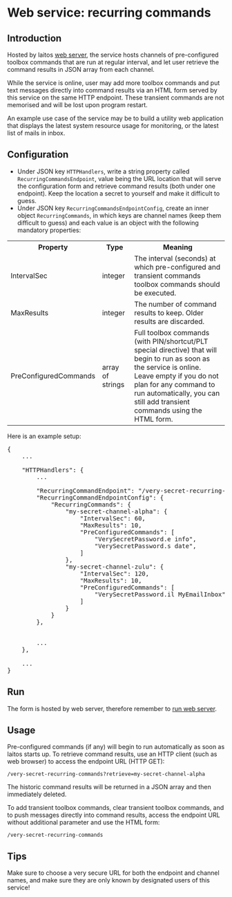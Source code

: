 # Web service: recurring commands

## Introduction
Hosted by laitos [web server](https://github.com/HouzuoGuo/laitos/wiki/Daemon:-web-server), the service hosts channels
of pre-configured toolbox commands that are run at regular interval, and let user retrieve the command results in JSON
array from each channel.

While the service is online, user may add more toolbox commands and put text messages directly into command results via
an HTML form served by this service on the same HTTP endpoint. These transient commands are not memorised and will be
lost upon program restart.

An example use case of the service may be to build a utility web application that displays the latest system resource
usage for monitoring, or the latest list of mails in inbox.

## Configuration
- Under JSON key `HTTPHandlers`, write a string property called `RecurringCommandsEndpoint`, value being the URL
  location that will serve the configuration form and retrieve command results (both under one endpoint). Keep the
  location a secret to yourself and make it difficult to guess.
- Under JSON key `RecurringCommandsEndpointConfig`, create an inner object `RecurringCommands`, in which keys are
  channel names (keep them difficult to guess) and each value is an object with the following mandatory properties: 
<table>
<tr>
    <th>Property</th>
    <th>Type</th>
    <th>Meaning</th>
</tr>
<tr>
    <td>IntervalSec</td>
    <td>integer</td>
    <td>The interval (seconds) at which pre-configured and transient commands toolbox commands should be executed.</td>
</tr>
<tr>
    <td>MaxResults</td>
    <td>integer</td>
    <td>The number of command results to keep. Older results are discarded.</td>
</tr>
<tr>
    <td>PreConfiguredCommands</td>
    <td>array of strings</td>
    <td>
        Full toolbox commands (with PIN/shortcut/PLT special directive) that will begin to run as soon as the service is
        online.
        <br/>
        Leave empty if you do not plan for any command to run automatically, you can still add transient commands using
        the HTML form.
    </td>
</tr>
</table>

Here is an example setup:
<pre>
{
    ...

    "HTTPHandlers": {
        ...

        "RecurringCommandEndpoint": "/very-secret-recurring-commands",
        "RecurringCommandEndpointConfig": {
            "RecurringCommands": {
                "my-secret-channel-alpha": {
                    "IntervalSec": 60,
                    "MaxResults": 10,
                    "PreConfiguredCommands": [
                        "VerySecretPassword.e info",
                        "VerySecretPassword.s date",
                    ]
                },
                "my-secret-channel-zulu": {
                    "IntervalSec": 120,
                    "MaxResults": 10,
                    "PreConfiguredCommands": [
                        "VerySecretPassword.il MyEmailInbox",
                    ]
                }
            }
        },


        ...
    },

    ...
}
</pre>

## Run
The form is hosted by web server, therefore remember to [run web server](https://github.com/HouzuoGuo/laitos/wiki/Daemon:-web-server#run).

## Usage
Pre-configured commands (if any) will begin to run automatically as soon as laitos starts up. To retrieve command
results, use an HTTP client (such as web browser) to access the endpoint URL (HTTP GET):

    /very-secret-recurring-commands?retrieve=my-secret-channel-alpha

The historic command results will be returned in a JSON array and then immediately deleted.

To add transient toolbox commands, clear transient toolbox commands, and to push messages directly into command results,
access the endpoint URL without additional parameter and use the HTML form:

    /very-secret-recurring-commands

## Tips
Make sure to choose a very secure URL for both the endpoint and channel names, and make sure they are only known by
designated users of this service!